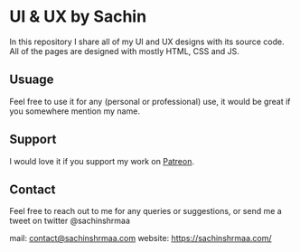 # UI & UX by Sachin 
In this repository I share all of my UI and UX designs with its source code. 
All of the pages are designed with mostly HTML, CSS and JS. 

## Usuage 
Feel free to use it for any (personal or professional) use, it would be great if you somewhere mention my name.

## Support 
I would love it if you support my work on [Patreon](https://www.patreon.com/sachinshrmaa).

## Contact 
Feel free to reach out to me for any queries or suggestions, or send me a tweet on twitter @sachinshrmaa

mail: contact@sachinshrmaa.com
website: https://sachinshrmaa.com/
